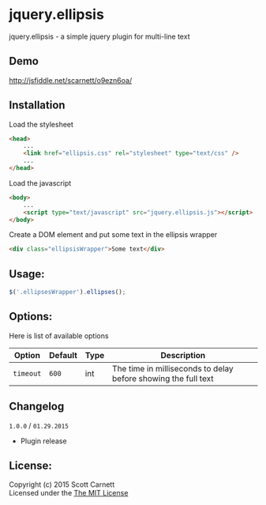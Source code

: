 # jquery.ellipsis

jquery.ellipsis - a simple jquery plugin for multi-line text

## Demo

http://jsfiddle.net/scarnett/o9ezn6oa/

## Installation

Load the stylesheet
```html
<head>
	...
	<link href="ellipsis.css" rel="stylesheet" type="text/css" />
	...
</head>
```

Load the javascript
```html
<body>
	...
	<script type="text/javascript" src="jquery.ellipsis.js"></script>
</body>
```

Create a DOM element and put some text in the ellipsis wrapper
```html
<div class="ellipsisWrapper">Some text</div>
```

## Usage:

```javascript
$('.ellipsesWrapper').ellipses();
```

## Options:

Here is list of available options

| Option | Default | Type | Description
|--------|---------|------|------------
| `timeout` | `600` | int | The time in milliseconds to delay before showing the full text

## Changelog

`1.0.0` / `01.29.2015`

- Plugin release

## License:
Copyright (c) 2015 Scott Carnett  
Licensed under the [The MIT License](http://opensource.org/licenses/MIT)
